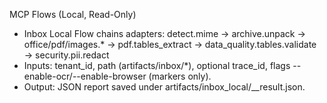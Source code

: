 MCP Flows (Local, Read-Only)

- Inbox Local Flow chains adapters:
  detect.mime → archive.unpack → office/pdf/images.* → pdf.tables_extract → data_quality.tables.validate → security.pii.redact
- Inputs: tenant_id, path (artifacts/inbox/*), optional trace_id, flags --enable-ocr/--enable-browser (markers only).
- Output: JSON report saved under artifacts/inbox_local/<timestamp>_<sha256>_result.json.

